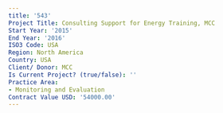 ```yaml
---
title: '543'
Project Title: Consulting Support for Energy Training, MCC
Start Year: '2015'
End Year: '2016'
ISO3 Code: USA
Region: North America
Country: USA
Client/ Donor: MCC
Is Current Project? (true/false): ''
Practice Area:
- Monitoring and Evaluation
Contract Value USD: '54000.00'
---
```


